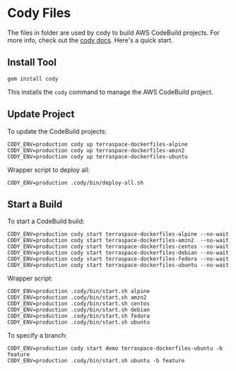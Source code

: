 # Cody Files

The files in folder are used by cody to build AWS CodeBuild projects.  For more info, check out the [cody docs](https://cody.run). Here's a quick start.

## Install Tool

    gem install cody

This installs the `cody` command to manage the AWS CodeBuild project.

## Update Project

To update the CodeBuild projects:

    CODY_ENV=production cody up terraspace-dockerfiles-alpine
    CODY_ENV=production cody up terraspace-dockerfiles-amzn2
    CODY_ENV=production cody up terraspace-dockerfiles-ubuntu

Wrapper script to deploy all:

    CODY_ENV=production .cody/bin/deploy-all.sh

## Start a Build

To start a CodeBuild build:

    CODY_ENV=production cody start terraspace-dockerfiles-alpine --no-wait
    CODY_ENV=production cody start terraspace-dockerfiles-amzn2  --no-wait
    CODY_ENV=production cody start terraspace-dockerfiles-centos --no-wait
    CODY_ENV=production cody start terraspace-dockerfiles-debian --no-wait
    CODY_ENV=production cody start terraspace-dockerfiles-fedora --no-wait
    CODY_ENV=production cody start terraspace-dockerfiles-ubuntu --no-wait

Wrapper script:

    CODY_ENV=production .cody/bin/start.sh alpine
    CODY_ENV=production .cody/bin/start.sh amzn2
    CODY_ENV=production .cody/bin/start.sh centos
    CODY_ENV=production .cody/bin/start.sh debian
    CODY_ENV=production .cody/bin/start.sh fedora
    CODY_ENV=production .cody/bin/start.sh ubuntu

To specify a branch:

    CODY_ENV=production cody start demo terraspace-dockerfiles-ubuntu -b feature
    CODY_ENV=production .cody/bin/start.sh ubuntu -b feature
